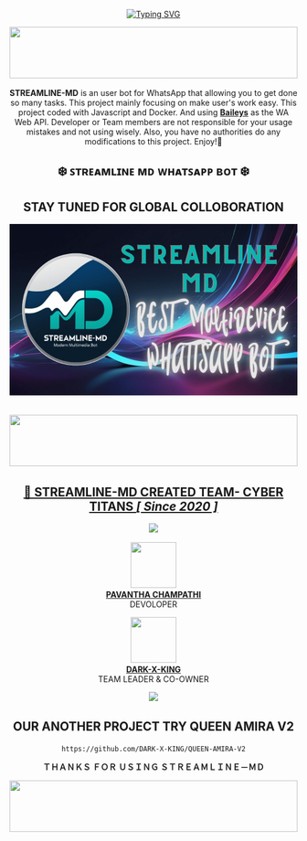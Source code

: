<div align="center">
     
 [![Typing SVG](https://readme-typing-svg.herokuapp.com?font=Rockstar-ExtraBold&color=F01&lines=ＳＴＲＥＡＭＬＩＮＥ+ＭＤ+ＷＨＡＴＳＡＰＰ+ＢＯＴ)](https://git.io/typing-svg)
  
  
  <div align="center">
    <img src="https://i.imgur.com/dBaSKWF.gif" height="90" width="100%">


**STREAMLINE-MD** is an user bot for WhatsApp that allowing you to get done so many tasks. This project mainly focusing on make user's work easy. This project coded with Javascript and Docker. And using **[Baileys](https://github.com/adiwajshing/Baileys)** as the WA Web API. Developer or Team members are not responsible for your usage mistakes and not using wisely. Also, you have no authorities do any modifications to this project. Enjoy!🎈

## ❄️ ꜱᴛʀᴇᴀᴍʟɪɴᴇ  ᴍᴅ ᴡʜᴀᴛꜱᴀᴘᴘ ʙᴏᴛ ❄️ 

##     STAY TUNED FOR GLOBAL COLLOBORATION


 <p align="center">  
 <a href="[https://telegra.ph/file/3206b7e657f890040c5bf.jpg](https://telegra.ph/file/3206b7e657f890040c5bf.jpg)">
    <img alt="ꜱᴛʀᴇᴀᴍʟɪɴᴇ ᴍᴅ" height="300" src="https://github.com/PavanthaChampathi/Streamline-MD/blob/main/images/BOTLOGOL_IMG.png?raw=true">

   <p align="center">
  <a href="#"><img src="http://readme-typing-svg.herokuapp.com?color=ff00ab&center=true&vCenter=true&multiline=false&lines=CYBER+TITANS+2024" alt="">


 <img src="https://i.imgur.com/dBaSKWF.gif" height="90" width="100%">

 
## 🐝 STREAMLINE-MD CREATED TEAM- CYBER TITANS *[ Since 2020 ]*

<img src="https://user-images.githubusercontent.com/73097560/115834477-dbab4500-a447-11eb-908a-139a6edaec5c.gif">

 <a href="https://github.com/DARK-X-KING"><img src="https://avatars.githubusercontent.com/u/141333739?v=4" width=80 height=80></a>   
**[PAVANTHA CHAMPATHI](https://github.com/PavanthaChampathi)**</br>DEVOLOPER</br>

<a href="https://github.com/DARK-X-KING"><img src="https://avatars.githubusercontent.com/u/173937564?v=4?v=4" width=80 height=80></a>  
**[DARK-X-KING](https://github.com/DARK-X-KING)**</br>TEAM LEADER & CO-OWNER</br>



<img src="https://user-images.githubusercontent.com/73097560/115834477-dbab4500-a447-11eb-908a-139a6edaec5c.gif">

## OUR ANOTHER PROJECT TRY QUEEN AMIRA V2
```
https://github.com/DARK-X-KING/QUEEN-AMIRA-V2
```


**ＴＨＡＮＫＳ ＦＯＲ ＵＳＩＮＧ ＳＴＲＥＡＭＬＩＮＥ－ＭＤ**

<img src="https://i.imgur.com/dBaSKWF.gif" height="90" width="100%">


